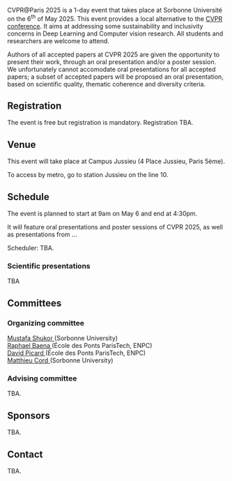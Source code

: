 CVPR@Paris 2025 is a 1-day event that takes place at Sorbonne Université on the 6<sup>th</sup> of May 2025. This event provides a local alternative to the <a href="https://cvpr.thecvf.com/">CVPR conference</a>. It aims at addressing some sustainability and inclusivity concerns in Deep Learning and Computer vision research. All students and researchers are welcome to attend.

Authors of all accepted papers at CVPR 2025 are given the opportunity to present their work, through an oral presentation and/or a poster session. We unfortunately cannot accomodate oral presentations for all accepted papers; a subset of accepted papers will be proposed an oral presentation, based on scientific quality, thematic coherence and diversity criteria.

<!-- **New this year:** we offer travel grants. Please let us know when registering if you want to apply for a travel grant. Grants will be given in priority to students and members of underrepresented groups in ML. Please note that we will not fund air travel, for sustainability reasons. -->

## Registration

The event is free but registration is mandatory. Registration TBA.

<!-- This event is in-person only: we will neither record presentations nor include online options. -->

## Venue

This event will take place at Campus Jussieu (4 Place Jussieu, Paris 5ème).

To access by metro, go to station Jussieu on the line 10.

<!-- The presentations will be held in amphithéâtre 25. All social events (poster sessions, mentor and career sessions, cocktail and lunch) will be held in SCAI and in the Esclangon building, which is located within Jussieu. A map of Jussieu is available <a href="docs/assets/plan_neurips2022v2.jpg"> here</a>. -->

<!--![map](/docs/assets/plan_neurips2022v2.jpg)-->


## Schedule 

The event is planned to start at 9am on May 6 and end at 4:30pm.

It will feature oral presentations and poster sessions of CVPR 2025, as well as presentations from ...

Scheduler: TBA.
<!-- The schedule is available <a href="docs/assets/Schedule_2024.pdf"> here</a>. Two poster sessions are planned, the detailed planning is available <a href="docs/assets/planning_posters_2024.pdf"> here</a>. -->

### Scientific presentations
TBA

<!-- The presentations are divided into 6 thematic sessions, details are gathered <a href="docs/assets/Schedule_Talks.pdf"> here</a>. Each presentation will last 15 minutes. In the interest of time, questions should be deferred to the poster session. All oral presentations also have a poster presentation in the following poster session.



A detailled list of papers for each session is available <a href="https://docs.google.com/spreadsheets/d/1P2YXaZvnIpC-IPtCHzFnFlMV5IMj5CZYEmo-ImpG_5A/edit?usp=sharing">here</a>.  -->


## Committees

### Organizing committee

<a href="https://mustafashukor.github.io/"> Mustafa Shukor </a> (Sorbonne University) <br>
<a href="https://raphael-baena.github.io/">  Raphael Baena  </a> (École des Ponts ParisTech, ENPC) <br>
<a href="https://davidpicard.github.io/"> David Picard  </a> (École des Ponts ParisTech, ENPC) <br>
<a href="https://cord.isir.upmc.fr/"> Matthieu Cord </a> (Sorbonne University) <br>

### Advising committee
TBA.


## Sponsors
TBA.

## Contact
TBA.
<!-- If you have any question, please contact us at [neuripsinparis@gmail.com](mailto:neuripsinparis@gmail.com). -->

